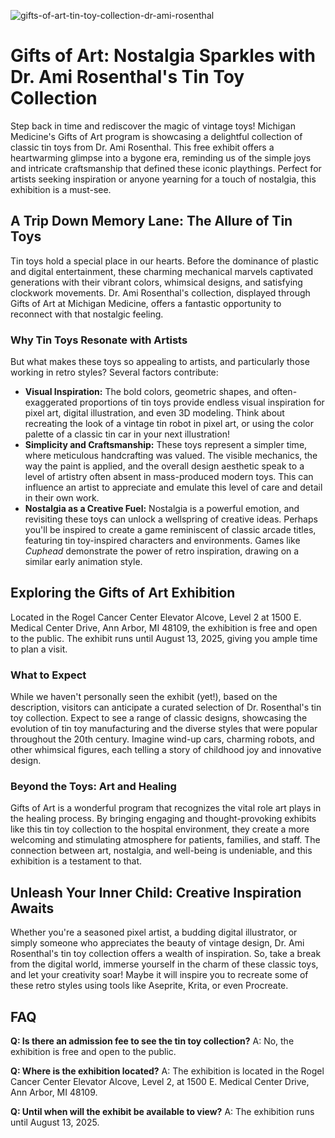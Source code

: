 ![gifts-of-art-tin-toy-collection-dr-ami-rosenthal](https://images.pexels.com/photos/33358165/pexels-photo-33358165.jpeg?auto=compress&cs=tinysrgb&fit=crop&h=627&w=1200)

# Gifts of Art: Nostalgia Sparkles with Dr. Ami Rosenthal's Tin Toy Collection

Step back in time and rediscover the magic of vintage toys! Michigan Medicine's Gifts of Art program is showcasing a delightful collection of classic tin toys from Dr. Ami Rosenthal. This free exhibit offers a heartwarming glimpse into a bygone era, reminding us of the simple joys and intricate craftsmanship that defined these iconic playthings. Perfect for artists seeking inspiration or anyone yearning for a touch of nostalgia, this exhibition is a must-see.

## A Trip Down Memory Lane: The Allure of Tin Toys

Tin toys hold a special place in our hearts. Before the dominance of plastic and digital entertainment, these charming mechanical marvels captivated generations with their vibrant colors, whimsical designs, and satisfying clockwork movements. Dr. Ami Rosenthal's collection, displayed through Gifts of Art at Michigan Medicine, offers a fantastic opportunity to reconnect with that nostalgic feeling.

### Why Tin Toys Resonate with Artists

But what makes these toys so appealing to artists, and particularly those working in retro styles? Several factors contribute:

*   **Visual Inspiration:** The bold colors, geometric shapes, and often-exaggerated proportions of tin toys provide endless visual inspiration for pixel art, digital illustration, and even 3D modeling. Think about recreating the look of a vintage tin robot in pixel art, or using the color palette of a classic tin car in your next illustration!
*   **Simplicity and Craftsmanship:**  These toys represent a simpler time, where meticulous handcrafting was valued.  The visible mechanics, the way the paint is applied, and the overall design aesthetic speak to a level of artistry often absent in mass-produced modern toys.  This can influence an artist to appreciate and emulate this level of care and detail in their own work.
*   **Nostalgia as a Creative Fuel:**  Nostalgia is a powerful emotion, and revisiting these toys can unlock a wellspring of creative ideas. Perhaps you'll be inspired to create a game reminiscent of classic arcade titles, featuring tin toy-inspired characters and environments. Games like *Cuphead* demonstrate the power of retro inspiration, drawing on a similar early animation style.

## Exploring the Gifts of Art Exhibition

Located in the Rogel Cancer Center Elevator Alcove, Level 2 at 1500 E. Medical Center Drive, Ann Arbor, MI 48109, the exhibition is free and open to the public. The exhibit runs until August 13, 2025, giving you ample time to plan a visit.

### What to Expect

While we haven't personally seen the exhibit (yet!), based on the description, visitors can anticipate a curated selection of Dr. Rosenthal's tin toy collection. Expect to see a range of classic designs, showcasing the evolution of tin toy manufacturing and the diverse styles that were popular throughout the 20th century. Imagine wind-up cars, charming robots, and other whimsical figures, each telling a story of childhood joy and innovative design.

### Beyond the Toys: Art and Healing

Gifts of Art is a wonderful program that recognizes the vital role art plays in the healing process. By bringing engaging and thought-provoking exhibits like this tin toy collection to the hospital environment, they create a more welcoming and stimulating atmosphere for patients, families, and staff.  The connection between art, nostalgia, and well-being is undeniable, and this exhibition is a testament to that.

## Unleash Your Inner Child: Creative Inspiration Awaits

Whether you're a seasoned pixel artist, a budding digital illustrator, or simply someone who appreciates the beauty of vintage design, Dr. Ami Rosenthal's tin toy collection offers a wealth of inspiration. So, take a break from the digital world, immerse yourself in the charm of these classic toys, and let your creativity soar! Maybe it will inspire you to recreate some of these retro styles using tools like Aseprite, Krita, or even Procreate.

## FAQ

**Q: Is there an admission fee to see the tin toy collection?**
A: No, the exhibition is free and open to the public.

**Q: Where is the exhibition located?**
A: The exhibition is located in the Rogel Cancer Center Elevator Alcove, Level 2, at 1500 E. Medical Center Drive, Ann Arbor, MI 48109.

**Q: Until when will the exhibit be available to view?**
A: The exhibition runs until August 13, 2025.
